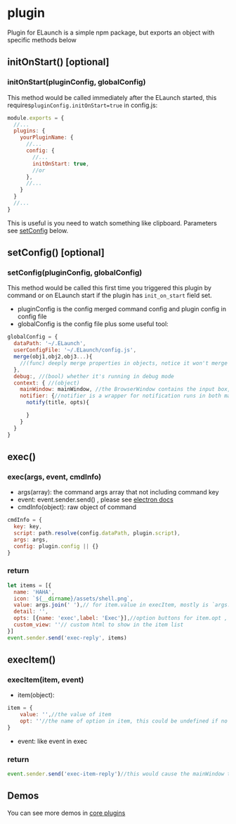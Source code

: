 # plugin

Plugin for ELaunch is a simple npm package, but exports an object with specific methods below

## initOnStart() [optional]
### initOnStart(pluginConfig, globalConfig)
This method would be called immediately after the ELaunch started, this requires`pluginConfig.initOnStart=true` in config.js:
```js
module.exports = {
  //...
  plugins: {
    yourPluginName: {
      //...
      config: {
        //...
        initOnStart: true,
        //or
      },
      //...
    }
  }
  //...
}

```
This is useful is you need to watch something like clipboard. Parameters see [setConfig](#setconfig-optional) below.

## setConfig() [optional]
### setConfig(pluginConfig, globalConfig)
This method would be called this first time you triggered this plugin by command or on ELaunch start if the plugin has `init_on_start` field set.
* pluginConfig is the config merged command config and plugin config in config file
* globalConfig is the config file plus some useful tool:
```js
globalConfig = {
  dataPath: '~/.ELaunch',
  userConfigFile: '~/.ELaunch/config.js',
  merge(obj1,obj2,obj3...){
    //(func) deeply merge properties in objects, notice it won't merge array
  },
  debug:, //(bool) whether it's running in debug mode
  context: { //(object)
    mainWindow: mainWindow, //the BrowserWindow contains the input box, this could be used to inject js/css to mainWindow, please be careful!!
    notifier: {//notifier is a wrapper for notification runs in both main process and renderer process, it has only one method is `notify(title, options)`, please see [html5 notification](http://devdocs.io/dom/notification)
      notify(title, opts){

      }
    }
  }
}
```


## exec()
### exec(args, event, cmdInfo)

* args(array): the command args array that not including command key
* event: event.sender.send() , please see [electron docs](http://electron.atom.io/docs/api/ipc-main/#sending-messages)
* cmdInfo(object): raw object of command
```js
cmdInfo = {
  key: key,
  script: path.resolve(config.dataPath, plugin.script),
  args: args,
  config: plugin.config || {}
}
```

### return
```js
let items = [{
  name: 'HAHA',
  icon: `${__dirname}/assets/shell.png`,
  value: args.join(' '),// for item.value in execItem, mostly is `args.join(' ')`
  detail: '',
  opts: [{name: 'exec',label: 'Exec'}],//option buttons for item.opt , the first is default
  custom_view: ''// custom html to show in the item list
}]
event.sender.send('exec-reply', items)
```

## execItem()
### execItem(item, event)

* item(object):
```js
item = {
    value: '',//the value of item
    opt: ''//the name of option in item, this could be undefined if no opts in reply of exec method
}
```
* event: like event in exec

### return
```js
event.sender.send('exec-item-reply')//this would cause the mainWindow to hide
```

## Demos
 You can see more demos in [core plugins](../app/plugins)
